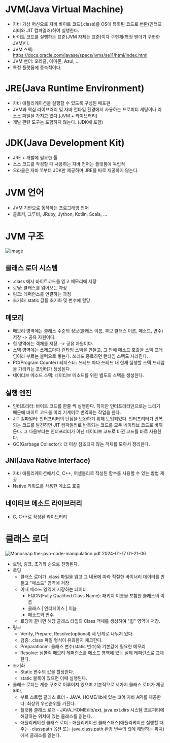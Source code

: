 # JVM(Java Virtual Machine)
- 자바 가상 머신으로 자바 바이트 코드(.class)를 OS에 특화된 코드로 변환(인터프리터와 JIT 컴파일러)하여 실행한다.
- 바이트 코드를 실행하는 표준(JVM 자체는 표준)이자 구현체(특정 밴더가 구현한 JVM)다.
- JVM 스펙: https://docs.oracle.com/javase/specs/jvms/se11/html/index.html
- JVM 밴더: 오라클, 아마존, Azul, ...
- 특정 플랫폼에 종속적이다.

# JRE(Java Runtime Environment)
- 자바 애플리케이션을 실행할 수 있도록 구성된 배포판
- JVM과 핵심 라이브러리 및 자바 런타임 환경에서 사용하는 프로퍼티 세팅이나 리소스 파일을 가지고 있다.(JVM + 라이브러리)
- 개발 관련 도구는 포함하지 않는다. (JDK에 포함)

# JDK(Java Development Kit)
- JRE + 개발에 필요한 툴
- 소스 코드를 작성할 때 사용하는 자바 언어는 플랫폼에 독립적
- 오라클은 자바 11부터 JDK만 제공하며 JRE를 따로 제공하지 않는다.

# JVM 언어
- JVM 기반으로 동작하는 프로그래밍 언어
- 클로저, 그루비, JRuby, Jython, Kotlin, Scala, ...

# JVM 구조
![image](https://github.com/kimj2su/til/assets/95600042/1ecd189d-12ff-4691-8d53-72b6d8a314e9)

## 클래스 로더 시스템
- .class 에서 바이트코드를 읽고 메모리에 저장
- 로딩: 클래스를 읽어오는 과정
- 링크: 레퍼런스를 연결하는 과정
- 초기화: static 값들 초기화 및 변수에 할당

## 메모리
- 메모리 영역에는 클래스 수준의 정보(클래스 이름, 부모 클래스 이름, 메소드, 변수) 저장 -> 공유 자원이다.
- 힙 영역에는 객체를 저장. -> 공유 자원이다.
- 스택 영역에는 쓰레드마다 런타임 스택을 만들고, 그 안에 메소드 호출을 스택 프레임이라 부르는 블럭으로 쌓는다. 쓰레드 종료하면 런타임 스택도 사라진다.
- PC(Program Counter) 레지스터: 쓰레드 마다 쓰레드 내 현재 실행할 스택 프레임을 가리키는 포인터가 생성된다.
- 네이티브 메소드 스택: 네이티브 메소드를 위한 별도의 스택을 생성한다.

## 실행 엔진
- 인터프리터: 바이트 코드를 한줄 씩 실행한다. 하지만 인터프리터만으로는 느리기 때문에 바이트 코드를 미리 기계어로 번역하는 작업을 한다.
- JIT 컴파일러: 인터프리터의 단점을 보완하기 위해 도입되었다. 인터프리터가 반복되는 코드를 발견하면 JIT 컴파일러로 반복되는 코드를 모두 네이티브 코드로 바꿔둔다. 그 다음부터는 인터프리터가 아닌 네이티브 코드로 바뀐 코드를 바로 사용한다.
- GC(Garbage Collector): 더 이상 참조되지 않는 객체를 모아서 정리한다.

## JNI(Java Native Interface)
- 자바 애플리케이션에서 C, C++, 어셈블리로 작성된 함수를 사용할 수 있는 방법 제공
- Native 키워드를 사용한 메소드 호출

## 네이티브 메소드 라이브러리
- C, C++로 작성된 라이브러리

# 클래스 로더

![Monosnap the-java-code-manipulation pdf 2024-01-17 01-21-06](https://github.com/kimj2su/til/assets/95600042/e44e356a-1597-462f-bbf4-ab840427c1aa)

- 로딩, 링크, 초기화 순으로 진행된다.
- 로딩
  - 클래스 로더가 .class 파일을 읽고 그 내용에 따라 적절한 바이너리 데이터를 만들고 "메소드" 영역에 저장
  - 이때 메소드 영역에 저장하는 데이터
    - FQCN(Fully Qualified Class Name): 패키지 이름을 포함한 클래스의 이름
    - 클래스 | 인터페이스 | 이늄
    - 메소드와 변수
  - 로딩이 끝나면 해당 클래스 타입의 Class 객체를 생성하여 "힙" 영역에 저장.
- 링크
  - Verify, Prepare, Resolve(optional) 세 단계로 나눠져 있다.
  - 검증: .class 파일 형식이 유효한지 체크한다.
  - Preparationm: 클래스 변수(static 변수)와 기본값에 필요한 메모리
  - Resolve: 심볼릭 메모리 레퍼런스를 메소드 영역에 있는 실제 레퍼런스로 교체한다.
- 초기화
  - Static 변수의 값을 할당한다.
  - static 블록이 있으면 이때 실행된다.
- 클래스 로더는 계층 구조로 이루어져 있으며 기본적으로 세가지 클래스 로더가 제공된다.
  - 부트 스트랩 클래스 로더 - JAVA_HOME/lib에 있는 코어 자바 API를 제공한다. 최상위 우선순위를 가진다.
  - 플랫폼 클래스 로더 - JAVA_HOME/lib/ext, java.ext.dirs 시스템 프로퍼티에 해당하는 위치에 있는 클래스를 읽는다.
  - 애플리케이션 클래스 로더 - 애플리케이션 클래스패스(애플리케이션 실행할 때 주는 -classpath 옵션 또는 java.class.path 환경 변수의 값에 해당하는 위치)에서 클래스를 읽는다.

